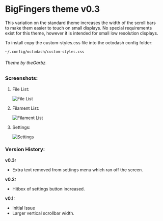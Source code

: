 # BigFingers theme v0.3

This variation on the standard theme increases the width of the scroll bars to make them easier to touch on small displays.
No special requirements exist for this theme, however it is intended for small low resolution displays.

To install copy the custom-styles.css file into the octodash config folder:

```
~/.config/octodash/custom-styles.css
```

###### Theme by theGarbz.

### Screenshots:

1. File List:

   ![File List](screenshots/screenshot_files.png)

2. Filament List:

   ![Filament List](screenshots/screenshot_filaments.png)

3. Settings:

   ![Settings](screenshots/screenshot_settings.png)

### Version History:

**v0.3:**

- Extra text removed from settings menu which ran off the screen.

**v0.2:**

- Hitbox of settings button increased.

**v0.1:**

- Initial Issue
- Larger vertical scrollbar width.
